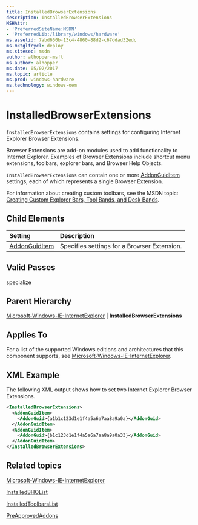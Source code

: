 ```yaml
---
title: InstalledBrowserExtensions
description: InstalledBrowserExtensions
MSHAttr:
- 'PreferredSiteName:MSDN'
- 'PreferredLib:/library/windows/hardware'
ms.assetid: 7abd660b-13c4-4860-88d2-c67ddad32edc
ms.mktglfcycl: deploy
ms.sitesec: msdn
author: alhopper-msft
ms.author: alhopper
ms.date: 05/02/2017
ms.topic: article
ms.prod: windows-hardware
ms.technology: windows-oem
---
```

# InstalledBrowserExtensions

`InstalledBrowserExtensions` contains settings for configuring Internet Explorer Browser Extensions.

Browser Extensions are add-on modules used to add functionality to Internet Explorer. Examples of Browser Extensions include shortcut menu extensions, toolbars, explorer bars, and Browser Help Objects.

`InstalledBrowserExtensions` can contain one or more [AddonGuidItem](microsoft-windows-ie-internetexplorer-installedbrowserextensions-addonguiditem.md) settings, each of which represents a single Browser Extension.

For information about creating custom toolbars, see the MSDN topic: [Creating Custom Explorer Bars, Tool Bands, and Desk Bands](http://go.microsoft.com/fwlink/?LinkId=140376).

## Child Elements

| Setting                 | Description                                                                           |
|:------------------------|:--------------------------------------------------------------------------------------|
| [AddonGuidItem](microsoft-windows-ie-internetexplorer-installedbrowserextensions-addonguiditem.md) | Specifies settings for a Browser Extension. |

## Valid Passes

specialize

## Parent Hierarchy

[Microsoft-Windows-IE-InternetExplorer](microsoft-windows-ie-internetexplorer.md) | **InstalledBrowserExtensions**

## Applies To

For a list of the supported Windows editions and architectures that this component supports, see [Microsoft-Windows-IE-InternetExplorer](microsoft-windows-ie-internetexplorer.md).

## XML Example

The following XML output shows how to set two Internet Explorer Browser Extensions.

```XML
<InstalledBrowserExtensions>
  <AddonGuidItem>
    <AddonGuid>{a1b1c123d1e1f4a5a6a7aa8a9a0a}</AddonGuid>
  </AddonGuidItem>
  <AddonGuidItem>
    <AddonGuid>{b1c123d1e1f4a5a6a7aa8a9a0a33}</AddonGuid>
  </AddonGuidItem>
</InstalledBrowserExtensions>
```

## Related topics

[Microsoft-Windows-IE-InternetExplorer](microsoft-windows-ie-internetexplorer.md)

[InstalledBHOList](microsoft-windows-ie-internetexplorer-installedbholist.md)

[InstalledToolbarsList](microsoft-windows-ie-internetexplorer-installedtoolbarslist.md)

[PreApprovedAddons](microsoft-windows-ie-internetexplorer-preapprovedaddons.md)
